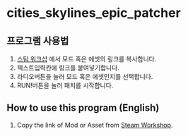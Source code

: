 # cities_skylines_epic_patcher
## 프로그램 사용법
1. [스팀 워크샵](https://steamcommunity.com/app/255710/workshop/) 에서 모드 혹은 에셋의 링크를 복사합니다.
2. 텍스트입력칸에 링크를 붙여넣기합니다.
3. 라디오버튼을 눌러 모드 혹은 에셋인지를 선택합니다.
4. RUN!버튼을 눌러 패치를 시작합니다.
## How to use this program (English)
1. Copy the link of Mod or Asset from [Steam Workshop](https://steamcommunity.com/app/255710/workshop/).
